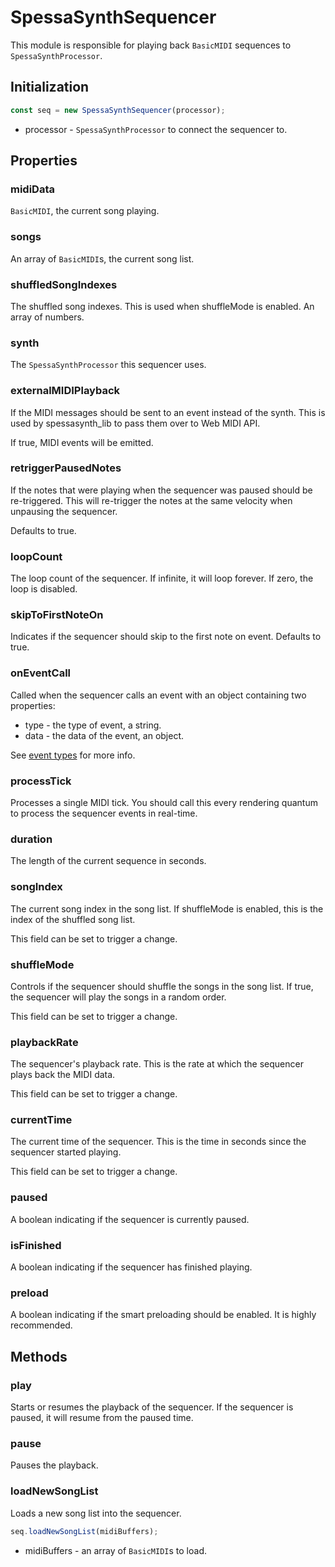 # SpessaSynthSequencer

This module is responsible for playing back `BasicMIDI` sequences to `SpessaSynthProcessor`.

## Initialization

```ts
const seq = new SpessaSynthSequencer(processor);
```

- processor - `SpessaSynthProcessor` to connect the sequencer to.

## Properties

### midiData

`BasicMIDI`, the current song playing.

### songs

An array of `BasicMIDI`s, the current song list.

### shuffledSongIndexes

The shuffled song indexes.
This is used when shuffleMode is enabled.
An array of numbers.

### synth

The `SpessaSynthProcessor` this sequencer uses.

### externalMIDIPlayback

If the MIDI messages should be sent to an event instead of the synth.
This is used by spessasynth_lib to pass them over to Web MIDI API.

If true, MIDI events will be emitted.

### retriggerPausedNotes

If the notes that were playing when the sequencer was paused should be re-triggered.
This will re-trigger the notes at the same velocity when unpausing the sequencer.

Defaults to true.

### loopCount

The loop count of the sequencer.
If infinite, it will loop forever.
If zero, the loop is disabled.

### skipToFirstNoteOn

Indicates if the sequencer should skip to the first note on event.
Defaults to true.


### onEventCall

Called when the sequencer calls an event
with an object containing two properties:

- type - the type of event, a string.
- data - the data of the event, an object.

See [event types](event-types.md) for more info.


### processTick

Processes a single MIDI tick.
You should call this every rendering quantum to process the sequencer events in real-time.

### duration

The length of the current sequence in seconds.

### songIndex

The current song index in the song list.
If shuffleMode is enabled, this is the index of the shuffled song list.

This field can be set to trigger a change.


### shuffleMode

Controls if the sequencer should shuffle the songs in the song list.
If true, the sequencer will play the songs in a random order.

This field can be set to trigger a change.

### playbackRate

The sequencer's playback rate.
This is the rate at which the sequencer plays back the MIDI data.

This field can be set to trigger a change.

### currentTime

The current time of the sequencer.
This is the time in seconds since the sequencer started playing.

This field can be set to trigger a change.

### paused

A boolean indicating if the sequencer is currently paused.

### isFinished

A boolean indicating if the sequencer has finished playing.

### preload

A boolean indicating if the smart preloading should be enabled. It is highly recommended.

## Methods

### play

Starts or resumes the playback of the sequencer.
If the sequencer is paused, it will resume from the paused time.


### pause

Pauses the playback.

### loadNewSongList

Loads a new song list into the sequencer.

```ts
seq.loadNewSongList(midiBuffers);
```

- midiBuffers - an array of `BasicMIDI`s to load.